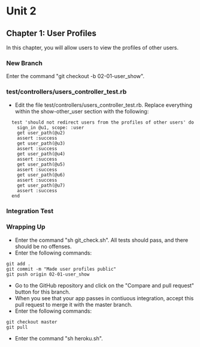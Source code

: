 # Unit 2
## Chapter 1: User Profiles

In this chapter, you will allow users to view the profiles of other users.

### New Branch
Enter the command "git checkout -b 02-01-user_show".

### test/controllers/users_controller_test.rb
* Edit the file test/controllers/users_controller_test.rb.  Replace everything within the show-other_user section with the following:
```
  test 'should not redirect users from the profiles of other users' do
    sign_in @u1, scope: :user
    get user_path(@u2)
    assert :success
    get user_path(@u3)
    assert :success
    get user_path(@u4)
    assert :success
    get user_path(@u5)
    assert :success
    get user_path(@u6)
    assert :success
    get user_path(@u7)
    assert :success
  end
```

### Integration Test

### Wrapping Up
* Enter the command "sh git_check.sh".  All tests should pass, and there should be no offenses.
* Enter the following commands:
```
git add .
git commit -m "Made user profiles public"
git push origin 02-01-user_show
```
* Go to the GitHub repository and click on the "Compare and pull request" button for this branch.
* When you see that your app passes in contiuous integration, accept this pull request to merge it with the master branch.
* Enter the following commands:
```
git checkout master
git pull
```
* Enter the command "sh heroku.sh".
